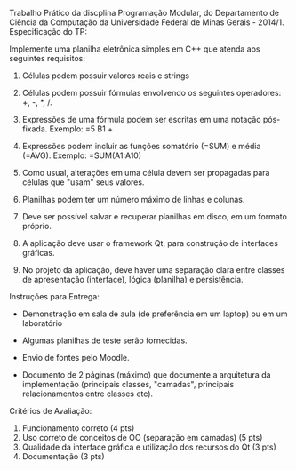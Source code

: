 Trabalho Prático da discplina Programação Modular, do Departamento de Ciência da Computação da Universidade Federal de Minas Gerais - 2014/1. 
Especificação do TP:

Implemente uma planilha eletrônica simples em C++ que atenda aos seguintes requisitos:

1. Células podem possuir valores reais e strings

2. Células podem possuir fórmulas envolvendo os seguintes operadores: +, -, *, /.

3. Expressões de uma fórmula podem ser escritas em uma notação pós-fixada. Exemplo: =5 B1 +

4. Expressões podem incluir as funções somatório (=SUM) e média (=AVG). Exemplo: =SUM(A1:A10)

5. Como usual, alterações em uma célula devem ser propagadas para células que "usam" seus valores.

6. Planilhas podem ter um número máximo de linhas e colunas.

7. Deve ser possível salvar e recuperar planilhas em disco, em um formato próprio.

8. A aplicação deve usar o framework Qt, para construção de interfaces gráficas.

9. No projeto da aplicação, deve haver uma separação clara entre classes de apresentação (interface),
lógica (planilha) e persistência.


Instruções para Entrega:

* Demonstração em sala de aula (de preferência em um laptop) ou em um laboratório

* Algumas planilhas de teste serão fornecidas.

* Envio de fontes pelo Moodle.

* Documento de 2 páginas (máximo) que documente a arquitetura da implementação (principais
classes, "camadas", principais relacionamentos entre classes etc).


Critérios de Avaliação:

1. Funcionamento correto (4 pts)
2. Uso correto de conceitos de OO (separação em camadas) (5 pts)
3. Qualidade da interface gráfica e utilização dos recursos do Qt (3 pts)
4. Documentação (3 pts)
